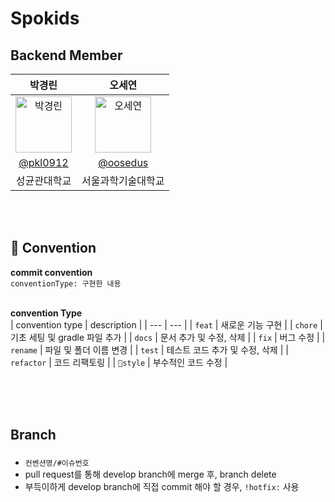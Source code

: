 # Spokids

## Backend Member
|      박경린       |          오세연        |                                                                                                   
| :------------------------------------------------------------------------------: | :---------------------------------------------------------------------------------------------------------------------------------------------------: | 
|   <img src="https://avatars.githubusercontent.com/pkl0912?v=4" width=90px alt="박경린"/>       |   <img src="https://avatars.githubusercontent.com/oosedus?v=4" width=90px alt="오세연"/>                       |
|   [@pkl0912](https://github.com/pkl0912)   |    [@oosedus](https://github.com/oosedus)  | 
| 성균관대학교 | 서울과학기술대학교 | 

<br><br>

## 📌 Convention

**commit convention** <br>
`conventionType: 구현한 내용` <br><br>


**convention Type** <br>
| convention type | description |
| --- | --- |
| `feat` | 새로운 기능 구현 |
| `chore` | 기초 세팅 및 gradle 파일 추가 |
| `docs` | 문서 추가 및 수정, 삭제 |
| `fix` | 버그 수정 |
| `rename` | 파일 및 폴더 이름 변경 |
| `test` | 테스트 코드 추가 및 수정, 삭제 |
| `refactor` | 코드 리팩토링 |
| `style` | 부수적인 코드 수정 |

<br><br><br>

## Branch
### 
- `컨벤션명/#이슈번호`
- pull request를 통해 develop branch에 merge 후, branch delete
- 부득이하게 develop branch에 직접 commit 해야 할 경우, `!hotfix:` 사용

<br><br><br>
